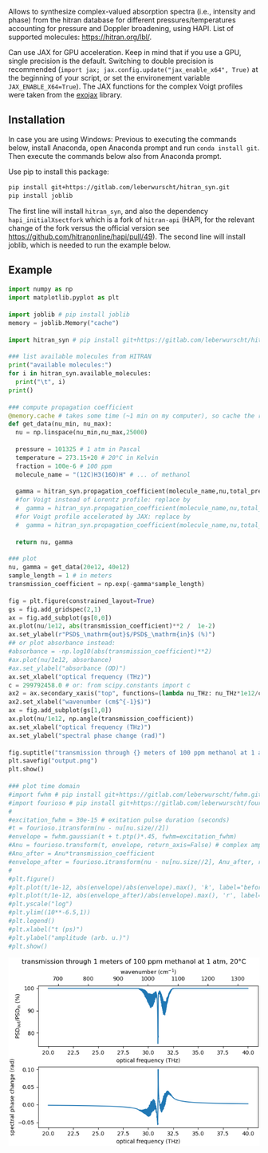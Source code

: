Allows to synthesize complex-valued absorption spectra (i.e., intensity and phase) from the hitran database for different pressures/temperatures accounting for pressure and Doppler broadening, using HAPI. List of supported molecules: <https://hitran.org/lbl/>.

Can use JAX for GPU acceleration. Keep in mind that if you use a GPU, single precision is the default. Switching to double precision is recommended (`import jax; jax.config.update("jax_enable_x64", True)` at the beginning of your script, or set the environement variable `JAX_ENABLE_X64=True`). The JAX functions for the complex Voigt profiles were taken from the [exojax](https://github.com/HajimeKawahara/exojax) library.


Installation
------------

In case you are using Windows: Previous to executing the commands below, install Anaconda, open Anaconda prompt and run `conda install git`. Then execute the commands below also from Anaconda prompt.

Use pip to install this package:

```bash
pip install git+https://gitlab.com/leberwurscht/hitran_syn.git
pip install joblib
```

The first line will install `hitran_syn`, and also the dependency `hapi_initialXsectfork` which is a fork of `hitran-api` (HAPI, for the relevant change of the fork versus the official version see <https://github.com/hitranonline/hapi/pull/49>). The second line will install joblib, which is needed to run the example below.

Example
-------

```python
import numpy as np
import matplotlib.pyplot as plt

import joblib # pip install joblib
memory = joblib.Memory("cache")

import hitran_syn # pip install git+https://gitlab.com/leberwurscht/hitran_syn.git

### list available molecules from HITRAN
print("available molecules:")
for i in hitran_syn.available_molecules:
  print("\t", i)
print()

### compute propagation coefficient
@memory.cache # takes some time (~1 min on my computer), so cache the result with joblib.Memory
def get_data(nu_min, nu_max):
  nu = np.linspace(nu_min,nu_max,25000)

  pressure = 101325 # 1 atm in Pascal
  temperature = 273.15+20 # 20°C in Kelvin
  fraction = 100e-6 # 100 ppm
  molecule_name = "(12C)H3(16O)H" # ... of methanol

  gamma = hitran_syn.propagation_coefficient(molecule_name,nu,total_pressure=pressure,partial_pressure=fraction*pressure,temperature=temperature)
  #for Voigt instead of Lorentz profile: replace by
  #  gamma = hitran_syn.propagation_coefficient(molecule_name,nu,total_pressure=pressure,partial_pressure=fraction*pressure,temperature=temperature,backend=hitran_syn.absorptionCoefficient_ComplexVoigt)
  #for Voigt profile accelerated by JAX: replace by
  #  gamma = hitran_syn.propagation_coefficient(molecule_name,nu,total_pressure=pressure,partial_pressure=fraction*pressure,temperature=temperature,backend=hitran_syn.absorptionCoefficient_jaxComplexVoigt)

  return nu, gamma

### plot
nu, gamma = get_data(20e12, 40e12)
sample_length = 1 # in meters
transmission_coefficient = np.exp(-gamma*sample_length)

fig = plt.figure(constrained_layout=True)
gs = fig.add_gridspec(2,1)
ax = fig.add_subplot(gs[0,0])
ax.plot(nu/1e12, abs(transmission_coefficient)**2 /  1e-2)
ax.set_ylabel(r"PSD$_\mathrm{out}$/PSD$_\mathrm{in}$ (%)")
## or plot absorbance instead:
#absorbance = -np.log10(abs(transmission_coefficient)**2)
#ax.plot(nu/1e12, absorbance)
#ax.set_ylabel("absorbance (OD)")
ax.set_xlabel("optical frequency (THz)")
c = 299792458.0 # or: from scipy.constants import c
ax2 = ax.secondary_xaxis("top", functions=(lambda nu_THz: nu_THz*1e12/c/1e-2**-1, lambda nutilde_invcm: nutilde_invcm*1e-2**-1*c/1e12))
ax2.set_xlabel("wavenumber (cm$^{-1}$)")
ax = fig.add_subplot(gs[1,0])
ax.plot(nu/1e12, np.angle(transmission_coefficient))
ax.set_xlabel("optical frequency (THz)")
ax.set_ylabel("spectral phase change (rad)")

fig.suptitle("transmission through {} meters of 100 ppm methanol at 1 atm, 20°C".format(sample_length))
plt.savefig("output.png")
plt.show()

### plot time domain
#import fwhm # pip install git+https://gitlab.com/leberwurscht/fwhm.git
#import fourioso # pip install git+https://gitlab.com/leberwurscht/fourioso.git
#
#excitation_fwhm = 30e-15 # exitation pulse duration (seconds)
#t = fourioso.itransform(nu - nu[nu.size//2])
#envelope = fwhm.gaussian(t + t.ptp()*.45, fwhm=excitation_fwhm)
#Anu = fourioso.transform(t, envelope, return_axis=False) # complex amplitude spectrum
#Anu_after = Anu*transmission_coefficient
#envelope_after = fourioso.itransform(nu - nu[nu.size//2], Anu_after, return_axis=False)
#
#plt.figure()
#plt.plot(t/1e-12, abs(envelope)/abs(envelope).max(), 'k', label="before sample")
#plt.plot(t/1e-12, abs(envelope_after)/abs(envelope).max(), 'r', label="after sample")
#plt.yscale("log")
#plt.ylim((10**-6.5,1))
#plt.legend()
#plt.xlabel("t (ps)")
#plt.ylabel("amplitude (arb. u.)")
#plt.show()
```

![Output](output.png)
